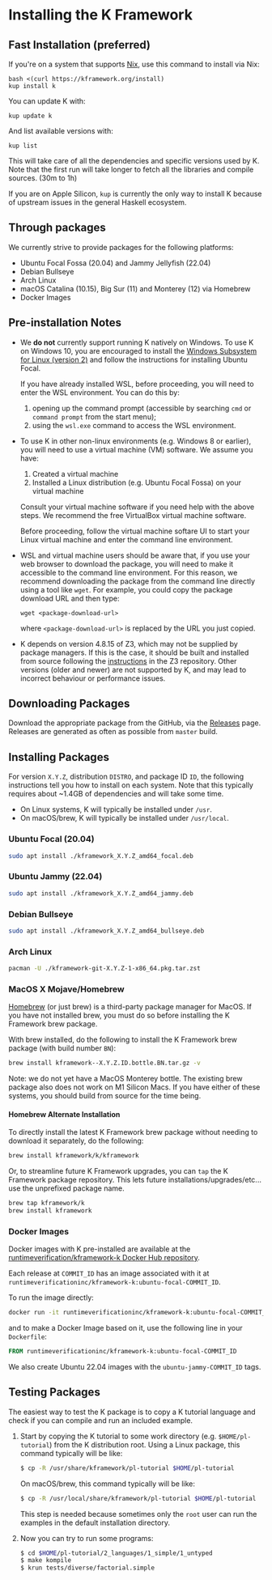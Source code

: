 Installing the K Framework
==========================

Fast Installation (preferred)
-----------------------------

If you're on a system that supports [Nix](https://nixos.org/download.html),
use this command to install via Nix:

```
bash <(curl https://kframework.org/install)
kup install k
```

You can update K with:

```
kup update k
```

And list available versions with:

```
kup list
```

This will take care of all the dependencies and specific versions used by K.
Note that the first run will take longer to fetch all the libraries and compile
sources. (30m to 1h)

If you are on Apple Silicon, `kup` is currently the only way to install K
because of upstream issues in the general Haskell ecosystem.


Through packages
----------------

We currently strive to provide packages for the following platforms:

-   Ubuntu Focal Fossa (20.04) and Jammy Jellyfish (22.04)
-   Debian Bullseye
-   Arch Linux
-   macOS Catalina (10.15), Big Sur (11) and Monterey (12) via Homebrew
-   Docker Images

Pre-installation Notes
----------------------

-   We **do not** currently support running K natively on Windows. To use K on
    Windows 10, you are encouraged to install the
    [Windows Subsystem for Linux (version 2)](https://docs.microsoft.com/en-us/windows/wsl/install-win10)
    and follow the instructions for installing Ubuntu Focal.

    If you have already installed WSL, before proceeding, you will need to
    enter the WSL environment. You can do this by:

    1.  opening up the command prompt (accessible by searching `cmd` or
        `command prompt` from the start menu);
    2.  using the `wsl.exe` command to access the WSL environment.

-   To use K in other non-linux environments (e.g. Windows 8 or earlier),
    you will need to use a virtual machine (VM) software. We assume you have:

    1.  Created a virtual machine
    2.  Installed a Linux distribution (e.g. Ubuntu Focal Fossa) on your
        virtual machine

    Consult your virtual machine software if you need help with the above
    steps. We recommend the free VirtualBox virtual machine software.

    Before proceeding, follow the virtual machine softare UI to start your
    Linux virtual machine and enter the command line environment.

-   WSL and virtual machine users should be aware that, if you use your web
    browser to download the package, you will need to make it accessible to
    the command line environment. For this reason, we recommend downloading the
    package from the command line directly using a tool like `wget`. For
    example, you could copy the package download URL and then type:

    ```
    wget <package-download-url>
    ```

    where `<package-download-url>` is replaced by the URL you just copied.

-   K depends on version 4.8.15 of Z3, which may not be supplied by package
    managers. If this is the case, it should be built and installed from source
    following the
    [instructions](https://github.com/Z3Prover/z3#building-z3-using-cmake) in
    the Z3 repository. Other versions (older and newer) are not supported by K,
    and may lead to incorrect behaviour or performance issues.

Downloading Packages
--------------------

Download the appropriate package from the GitHub, via the
[Releases](https://github.com/runtimeverification/k/releases) page.
Releases are generated as often as possible from `master` build.

Installing Packages
-------------------

For version `X.Y.Z`, distribution `DISTRO`, and package ID `ID`, the following
instructions tell you how to install on each system. Note that this typically
requires about ~1.4GB of dependencies and will take some time.

-   On Linux systems, K will typically be installed under `/usr`.
-   On macOS/brew, K will typically be installed under `/usr/local`.

### Ubuntu Focal (20.04)

```sh
sudo apt install ./kframework_X.Y.Z_amd64_focal.deb
```

### Ubuntu Jammy (22.04)

```sh
sudo apt install ./kframework_X.Y.Z_amd64_jammy.deb
```

### Debian Bullseye

```sh
sudo apt install ./kframework_X.Y.Z_amd64_bullseye.deb
```

### Arch Linux

```sh
pacman -U ./kframework-git-X.Y.Z-1-x86_64.pkg.tar.zst
```

### MacOS X Mojave/Homebrew

[Homebrew](https://brew.sh/) (or just brew) is a third-party package manager
for MacOS.
If you have not installed brew, you must do so before installing the K
Framework brew package.

With brew installed, do the following to install the K Framework brew package
(with build number `BN`):

```sh
brew install kframework--X.Y.Z.ID.bottle.BN.tar.gz -v
```

Note: we do not yet have a MacOS Monterey bottle. The existing brew package
also does not work on M1 Silicon Macs. If you have either of these systems,
you should build from source for the time being.

#### Homebrew Alternate Installation

To directly install the latest K Framework brew package without needing to
download it separately, do the following:

```sh
brew install kframework/k/kframework
```

Or, to streamline future K Framework upgrades, you can `tap` the K Framework
package repository. This lets future installations/upgrades/etc... use the
unprefixed package name.

```sh
brew tap kframework/k
brew install kframework
```

### Docker Images

Docker images with K pre-installed are available at the
[runtimeverification/kframework-k Docker Hub repository](https://hub.docker.com/repository/docker/runtimeverificationinc/kframework-k).

Each release at `COMMIT_ID` has an image associated with it at
`runtimeverificationinc/kframework-k:ubuntu-focal-COMMIT_ID`.

To run the image directly:

```sh
docker run -it runtimeverificationinc/kframework-k:ubuntu-focal-COMMIT_ID
```

and to make a Docker Image based on it, use the following line in your
`Dockerfile`:

```Dockerfile
FROM runtimeverificationinc/kframework-k:ubuntu-focal-COMMIT_ID
```

We also create Ubuntu 22.04 images with the `ubuntu-jammy-COMMIT_ID` tags.

Testing Packages
----------------

The easiest way to test the K package is to copy a K tutorial language and
check if you can compile and run an included example.

1.  Start by copying the K tutorial to some work directory
    (e.g. `$HOME/pl-tutorial`) from the K distribution root. Using a Linux
    package, this command typically will be like:

    ```sh
    $ cp -R /usr/share/kframework/pl-tutorial $HOME/pl-tutorial
    ```

    On macOS/brew, this command typically will be like:

    ```sh
    $ cp -R /usr/local/share/kframework/pl-tutorial $HOME/pl-tutorial
    ```

    This step is needed because sometimes only the `root` user can run the
    examples in the default installation directory.

2.  Now you can try to run some programs:

    ```sh
    $ cd $HOME/pl-tutorial/2_languages/1_simple/1_untyped
    $ make kompile
    $ krun tests/diverse/factorial.simple
    ```
